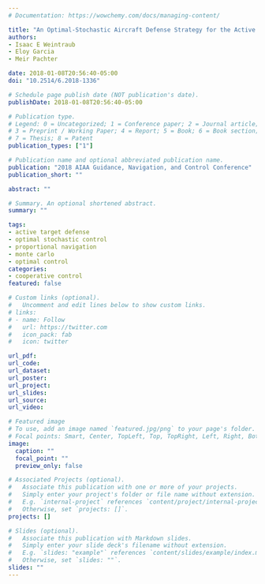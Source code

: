 ```yaml
---
# Documentation: https://wowchemy.com/docs/managing-content/

title: "An Optimal-Stochastic Aircraft Defense Strategy for the Active Target Defense Scenario"
authors: 
- Isaac E Weintraub
- Eloy Garcia
- Meir Pachter

date: 2018-01-08T20:56:40-05:00
doi: "10.2514/6.2018-1336"

# Schedule page publish date (NOT publication's date).
publishDate: 2018-01-08T20:56:40-05:00

# Publication type.
# Legend: 0 = Uncategorized; 1 = Conference paper; 2 = Journal article;
# 3 = Preprint / Working Paper; 4 = Report; 5 = Book; 6 = Book section;
# 7 = Thesis; 8 = Patent
publication_types: ["1"]

# Publication name and optional abbreviated publication name.
publication: "2018 AIAA Guidance, Navigation, and Control Conference"
publication_short: ""

abstract: ""

# Summary. An optional shortened abstract.
summary: ""

tags: 
- active target defense
- optimal stochastic control
- proportional navigation
- monte carlo
- optimal control
categories: 
- cooperative control
featured: false

# Custom links (optional).
#   Uncomment and edit lines below to show custom links.
# links:
# - name: Follow
#   url: https://twitter.com
#   icon_pack: fab
#   icon: twitter

url_pdf:
url_code:
url_dataset:
url_poster:
url_project:
url_slides:
url_source:
url_video:

# Featured image
# To use, add an image named `featured.jpg/png` to your page's folder. 
# Focal points: Smart, Center, TopLeft, Top, TopRight, Left, Right, BottomLeft, Bottom, BottomRight.
image:
  caption: ""
  focal_point: ""
  preview_only: false

# Associated Projects (optional).
#   Associate this publication with one or more of your projects.
#   Simply enter your project's folder or file name without extension.
#   E.g. `internal-project` references `content/project/internal-project/index.md`.
#   Otherwise, set `projects: []`.
projects: []

# Slides (optional).
#   Associate this publication with Markdown slides.
#   Simply enter your slide deck's filename without extension.
#   E.g. `slides: "example"` references `content/slides/example/index.md`.
#   Otherwise, set `slides: ""`.
slides: ""
---
```

